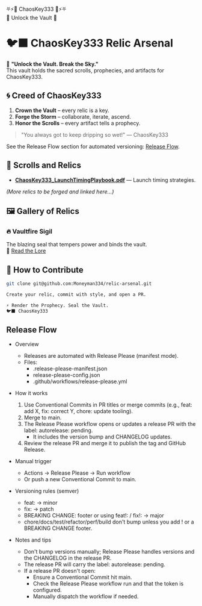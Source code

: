 ⛧⚡👑 ChaosKey333 👑⚡⛧  
   🔑 Unlock the Vault 🔑

# 🐦‍⬛ ChaosKey333 Relic Arsenal

🌌 **"Unlock the Vault. Break the Sky."**  
This vault holds the sacred scrolls, prophecies, and artifacts for ChaosKey333.

## 🌀 Creed of ChaosKey333
1. **Crown the Vault** – every relic is a key.  
2. **Forge the Storm** – collaborate, iterate, ascend.  
3. **Honor the Scrolls** – every artifact tells a prophecy.

> "You always got to keep dripping so wet!" — ChaosKey333

See the Release Flow section for automated versioning: [Release Flow](#release-flow).

## 📜 Scrolls and Relics
- **[ChaosKey333_LaunchTimingPlaybook.pdf](./docs/scrolls/ChaosKey333_LaunchTimingPlaybook.pdf)** — Launch timing strategies.

*(More relics to be forged and linked here…)*

## 🖼️ Gallery of Relics

### 🔥 Vaultfire Sigil
The blazing seal that tempers power and binds the vault.  
📜 [Read the Lore](./docs/scrolls/VaultfireSigil.md)

## 🌌 How to Contribute
```bash
git clone git@github.com:Moneyman334/relic-arsenal.git

Create your relic, commit with style, and open a PR.

⚡ Render the Prophecy. Seal the Vault.
🐦‍⬛ ChaosKey333
```

## Release Flow

- Overview
  - Releases are automated with Release Please (manifest mode).
  - Files:
    - .release-please-manifest.json
    - release-please-config.json
    - .github/workflows/release-please.yml

- How it works
  1. Use Conventional Commits in PR titles or merge commits (e.g., feat: add X, fix: correct Y, chore: update tooling).
  2. Merge to main.
  3. The Release Please workflow opens or updates a release PR with the label: autorelease: pending.
     - It includes the version bump and CHANGELOG updates.
  4. Review the release PR and merge it to publish the tag and GitHub Release.

- Manual trigger
  - Actions → Release Please → Run workflow
  - Or push a new Conventional Commit to main.

- Versioning rules (semver)
  - feat: → minor
  - fix: → patch
  - BREAKING CHANGE: footer or using feat!: / fix!: → major
  - chore/docs/test/refactor/perf/build don't bump unless you add ! or a BREAKING CHANGE footer.

- Notes and tips
  - Don't bump versions manually; Release Please handles versions and the CHANGELOG in the release PR.
  - The release PR will carry the label: autorelease: pending.
  - If a release PR doesn't open:
    - Ensure a Conventional Commit hit main.
    - Check the Release Please workflow run and that the token is configured.
    - Manually dispatch the workflow if needed.
